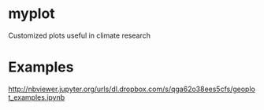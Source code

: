 # myplot
Customized plots useful in climate research

# Examples
<http://nbviewer.jupyter.org/urls/dl.dropbox.com/s/qga62o38ees5cfs/geoplot_examples.ipynb>
